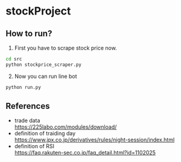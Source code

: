 # stockProject

## How to run?

1. First you have to scrape stock price now.  
```bash
cd src
python stockprice_scraper.py
```


2. Now you can run line bot  
```bash
python run.py
```


## References

- trade data  
https://225labo.com/modules/download/
- definition of traiding day  
https://www.jpx.co.jp/derivatives/rules/night-session/index.html
- definition of RSI  
https://faq.rakuten-sec.co.jp/faq_detail.html?id=1102025


